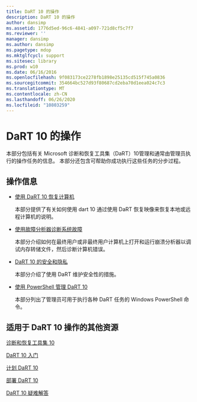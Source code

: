```yaml
---
title: DaRT 10 的操作
description: DaRT 10 的操作
author: dansimp
ms.assetid: 1776d5ed-96c6-4841-a097-721d8cf5c7f7
ms.reviewer: ''
manager: dansimp
ms.author: dansimp
ms.pagetype: mdop
ms.mktglfcycl: support
ms.sitesec: library
ms.prod: w10
ms.date: 06/16/2016
ms.openlocfilehash: 9f083173ce2278fb1898e25135cd515f745a0836
ms.sourcegitcommit: 354664bc527d93f80687cd2eba70d1eea024c7c3
ms.translationtype: MT
ms.contentlocale: zh-CN
ms.lasthandoff: 06/26/2020
ms.locfileid: "10803259"
---
```

# DaRT 10 的操作


本部分包括有关 Microsoft 诊断和恢复工具集（DaRT）10管理和通常由管理员执行的操作任务的信息。 本部分还包含可帮助你成功执行这些任务的分步过程。

## 操作信息


-   [使用 DaRT 10 恢复计算机](recovering-computers-using-dart-10.md)

    本部分提供了有关如何使用 dart 10 通过使用 DaRT 恢复映像来恢复本地或远程计算机的说明。

-   [使用故障分析器诊断系统故障](diagnosing-system-failures-with-crash-analyzer-dart-10.md)

    本部分介绍如何在最终用户或非最终用户计算机上打开和运行崩溃分析器以调试内存转储文件，然后诊断计算机错误。

-   [DaRT 10 的安全和隐私](security-and-privacy-for-dart-10.md)

    本部分介绍了使用 DaRT 维护安全性的措施。

-   [使用 PowerShell 管理 DaRT 10](administering-dart-10-using-powershell.md)

    本部分列出了管理员可用于执行各种 DaRT 任务的 Windows PowerShell 命令。

## 适用于 DaRT 10 操作的其他资源


[诊断和恢复工具集 10](index.md)

[DaRT 10 入门](getting-started-with-dart-10.md)

[计划 DaRT 10](planning-for-dart-10.md)

[部署 DaRT 10](deploying-dart-10.md)

[DaRT 10 疑难解答](troubleshooting-dart-10.md)

 

 





